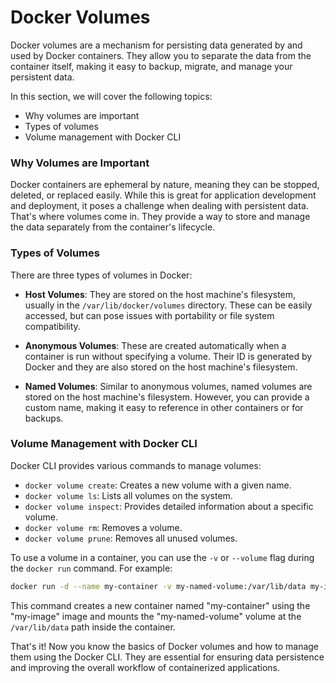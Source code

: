 # Docker Volumes

Docker volumes are a mechanism for persisting data generated by and used by Docker containers. They allow you to separate the data from the container itself, making it easy to backup, migrate, and manage your persistent data.

In this section, we will cover the following topics:
- Why volumes are important
- Types of volumes
- Volume management with Docker CLI

### Why Volumes are Important

Docker containers are ephemeral by nature, meaning they can be stopped, deleted, or replaced easily. While this is great for application development and deployment, it poses a challenge when dealing with persistent data. That's where volumes come in. They provide a way to store and manage the data separately from the container's lifecycle.

### Types of Volumes

There are three types of volumes in Docker:
- **Host Volumes**: They are stored on the host machine's filesystem, usually in the `/var/lib/docker/volumes` directory. These can be easily accessed, but can pose issues with portability or file system compatibility.

- **Anonymous Volumes**: These are created automatically when a container is run without specifying a volume. Their ID is generated by Docker and they are also stored on the host machine's filesystem.

- **Named Volumes**: Similar to anonymous volumes, named volumes are stored on the host machine's filesystem. However, you can provide a custom name, making it easy to reference in other containers or for backups.

### Volume Management with Docker CLI

Docker CLI provides various commands to manage volumes:

- `docker volume create`: Creates a new volume with a given name.
- `docker volume ls`: Lists all volumes on the system.
- `docker volume inspect`: Provides detailed information about a specific volume.
- `docker volume rm`: Removes a volume.
- `docker volume prune`: Removes all unused volumes.

To use a volume in a container, you can use the `-v` or `--volume` flag during the `docker run` command. For example:

```bash
docker run -d --name my-container -v my-named-volume:/var/lib/data my-image
```

This command creates a new container named "my-container" using the "my-image" image and mounts the "my-named-volume" volume at the `/var/lib/data` path inside the container.

That's it! Now you know the basics of Docker volumes and how to manage them using the Docker CLI. They are essential for ensuring data persistence and improving the overall workflow of containerized applications.